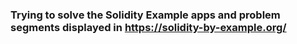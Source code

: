  ### Trying to solve the Solidity Example apps and problem segments displayed in  https://solidity-by-example.org/
